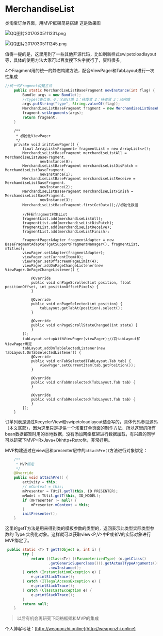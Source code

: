 # MerchandiseList
类淘宝订单界面，用MVP框架简易搭建
这是效果图

![QQ图片20170305111231.png](http://upload-images.jianshu.io/upload_images/3363394-767e5cc8c36b8051.png?imageMogr2/auto-orient/strip%7CimageView2/2/w/1240)

![QQ图片20170305111245.png](http://upload-images.jianshu.io/upload_images/3363394-3a689c32f0e91104.png?imageMogr2/auto-orient/strip%7CimageView2/2/w/1240)

值得一提的是，这里用到了一些其他开源代码，比如刷新样式swipetoloadlayout等，具体的使用方法大家可以百度搜下名字就行了，资料很多。

4个Fragment用的统一的静态构建方法，配合ViewPager和TabLayout进行一次性集成

```java
//统一的Fragment构建方法
    public static MerchandiseListBaseFragment newInstance(int flag) {
        Bundle args = new Bundle();
        //type代表页签，0：全部订单 1：待发货 2：待收货 3：已完成
        args.putString("type", String.valueOf(flag));
        MerchandiseListBaseFragment fragment = new MerchandiseListBaseFragment();
        fragment.setArguments(args);
        return fragment;
    }
```

```java/**
	/**
     * 初始化ViewPager
     */
    private void initViewPager() {
        final ArrayList<Fragment> fragmentList = new ArrayList<>();
        MerchandiseListBaseFragment merchandiseListAll = MerchandiseListBaseFragment.
                newInstance(0);
        MerchandiseListBaseFragment merchandiseListDisPatch = MerchandiseListBaseFragment.
                newInstance(1);
        MerchandiseListBaseFragment merchandiseListReceive = MerchandiseListBaseFragment.
                newInstance(2);
        MerchandiseListBaseFragment merchandiseListFinish = MerchandiseListBaseFragment.
                newInstance(3);
        MerchandiseListBaseFragment.firstGetData();//初始化数据
		
		//持有fragment对象List
        fragmentList.add(merchandiseListAll);
        fragmentList.add(merchandiseListDisPatch);
        fragmentList.add(merchandiseListReceive);
        fragmentList.add(merchandiseListFinish);

        FragmentPagerAdapter fragmentAdapter = new BaseFragmentAdapter(getSupportFragmentManager(), fragmentList, mTitles);
        viewPager.setAdapter(fragmentAdapter);
        viewPager.setCurrentItem(0);
        viewPager.setOffscreenPageLimit(4);
        viewPager.addOnPageChangeListener(new ViewPager.OnPageChangeListener() {
        
            @Override
            public void onPageScrolled(int position, float positionOffset, int positionOffsetPixels) {
            }

            @Override
            public void onPageSelected(int position) {
                tabLayout.getTabAt(position).select();
            }

            @Override
            public void onPageScrollStateChanged(int state) {
            }
        });
        tabLayout.setupWithViewPager(viewPager);//将tabLayout和ViewPager绑定
        tabLayout.addOnTabSelectedListener(new TabLayout.OnTabSelectedListener() {
            @Override
            public void onTabSelected(TabLayout.Tab tab) {
                viewPager.setCurrentItem(tab.getPosition());
            }

            @Override
            public void onTabUnselected(TabLayout.Tab tab) {
            }

            @Override
            public void onTabReselected(TabLayout.Tab tab) {
            }
        });
    }
```

订单列表是通过RecyclerView和swipetoloadlayout结合写的，具体代码参见源码（本文底部），因为这里只是提供一个淘宝订单页面的制作方法，所以这里的所有bean数据都暂时用的本地数据，没有添加网络框架进行数据加载，有兴趣的同学可以研究下MVP+RxJava+Okhttp+Retrofit，非常好用。

MVP构建通过在view层和presenter层中的`attachPre()`方法进行对象绑定：
```java
	/**
     * MVP绑定
     */
    @Override
    public void attachPre() {
        activity = this;
        // mContext = this;
        mPresenter = TUtil.getT(this, ID_PRESENTER);
        mModel = TUtil.getT(this, ID_MODEL);
        if (mPresenter != null) {
            mPresenter.mContext = this;
        }
        initPresenter();
    }
```

这里的getT方法是用来得到类的模板参数的类型的，返回表示此类型实际类型参数的 Type 实例化对象。这样就可以获取view<P,V>中P或者V的实际对象进行MVP绑定了。
```java
 public static <T> T getT(Object o, int i) {
        try {
            return ((Class<T>) ((ParameterizedType) (o.getClass()
                    .getGenericSuperclass())).getActualTypeArguments()[i])
                    .newInstance();
        } catch (InstantiationException e) {
            e.printStackTrace();
        } catch (IllegalAccessException e) {
            e.printStackTrace();
        } catch (ClassCastException e) {
            e.printStackTrace();
        }
        return null;
    }
```
>以后有机会再研究下网络框架和MVP的集成

个人博客地址：[http://weaponzhi.online](http://weaponzhi.online)

